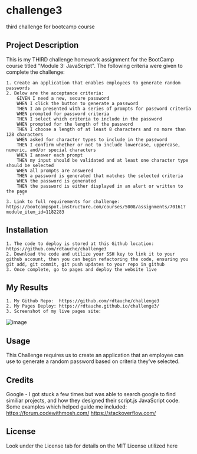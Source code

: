 # challenge3
third challenge for bootcamp course

## Project Description

This is my THIRD challenge homework assignment for the BootCamp course titled "Module 3: JavaScript".  The following criteria were given to complete the challenge:

    1. Create an application that enables employees to generate random passwords
    2. Below are the acceptance criteria:
        GIVEN I need a new, secure password
        WHEN I click the button to generate a password
        THEN I am presented with a series of prompts for password criteria
        WHEN prompted for password criteria
        THEN I select which criteria to include in the password
        WHEN prompted for the length of the password
        THEN I choose a length of at least 8 characters and no more than 128 characters
        WHEN asked for character types to include in the password
        THEN I confirm whether or not to include lowercase, uppercase, numeric, and/or special characters
        WHEN I answer each prompt
        THEN my input should be validated and at least one character type should be selected
        WHEN all prompts are answered
        THEN a password is generated that matches the selected criteria
        WHEN the password is generated
        THEN the password is either displayed in an alert or written to the page
        ```
    3. Link to full requirements for challenge:  https://bootcampspot.instructure.com/courses/5008/assignments/70161?module_item_id=1182283

## Installation

    1. The code to deploy is stored at this Github location:  https://github.com/rdtauche/challenge3
    2. Download the code and utilize your SSH key to link it to your github account, then you can begin refactoring the code, ensuring you git add, git commit, git push updates to your repo in github
    3. Once complete, go to pages and deploy the website live

## My Results
    1. My Github Repo:  https://github.com/rdtauche/challenge3
    2. My Pages Deploy: https://rdtauche.github.io/challenge3/
    3. Screenshot of my live pages site:
![image](https://github.com/rdtauche/challenge3/assets/57552771/87d51bb4-f3d7-42f8-999a-85258134a118)


## Usage

This Challenge requires us to create an application that an employee can use to generate a random password based on criteria they've selected. 

## Credits

Google - I got stuck a few times but was able to search google to find similiar projects, and how they designed their script.js JavaScript code.  Some examples which helped guide me included:
https://forum.codewithmosh.com/
https://stackoverflow.com/

## License

Look under the License tab for details on the MIT License utilized here
